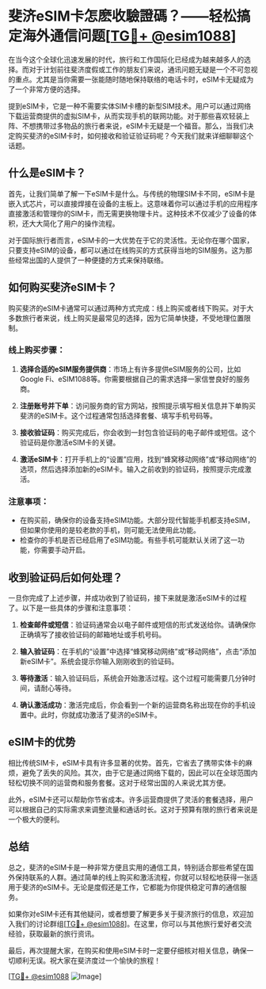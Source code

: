 # 斐济eSIM卡怎麽收驗證碼？——轻松搞定海外通信问题[[TG💪+ @esim1088](https://t.me/s/esim1088)]

在当今这个全球化迅速发展的时代，旅行和工作国际化已经成为越来越多人的选择。而对于计划前往斐济度假或工作的朋友们来说，通讯问题无疑是一个不可忽视的重点。尤其是当你需要一张能随时随地保持联络的电话卡时，eSIM卡无疑成为了一个非常方便的选择。

提到eSIM卡，它是一种不需要实体SIM卡槽的新型SIM技术。用户可以通过网络下载运营商提供的虚拟SIM卡，从而实现手机的联网功能。对于那些喜欢轻装上阵、不想携带过多物品的旅行者来说，eSIM卡无疑是一个福音。那么，当我们决定购买斐济的eSIM卡时，如何接收和验证验证码呢？今天我们就来详细聊聊这个话题。

## 什么是eSIM卡？

首先，让我们简单了解一下eSIM卡是什么。与传统的物理SIM卡不同，eSIM卡是嵌入式芯片，可以直接焊接在设备的主板上。这意味着你可以通过手机的应用程序直接激活和管理你的SIM卡，而无需更换物理卡片。这种技术不仅减少了设备的体积，还大大简化了用户的操作流程。

对于国际旅行者而言，eSIM卡的一大优势在于它的灵活性。无论你在哪个国家，只要支持eSIM的设备，都可以通过在线购买的方式获得当地的SIM服务。这为那些经常出国的人提供了一种便捷的方式来保持联络。

## 如何购买斐济eSIM卡？

购买斐济的eSIM卡通常可以通过两种方式完成：线上购买或者线下购买。对于大多数旅行者来说，线上购买是最常见的选择，因为它简单快捷，不受地理位置限制。

### 线上购买步骤：

1. **选择合适的eSIM服务提供商**：市场上有许多提供eSIM服务的公司，比如Google Fi、eSIM1088等。你需要根据自己的需求选择一家信誉良好的服务商。
   
2. **注册账号并下单**：访问服务商的官方网站，按照提示填写相关信息并下单购买斐济的eSIM卡。这个过程通常包括选择套餐、填写手机号码等。

3. **接收验证码**：购买完成后，你会收到一封包含验证码的电子邮件或短信。这个验证码是你激活eSIM卡的关键。

4. **激活eSIM卡**：打开手机上的“设置”应用，找到“蜂窝移动网络”或“移动网络”的选项，然后选择添加新的eSIM卡。输入之前收到的验证码，按照提示完成激活。

### 注意事项：

- 在购买前，确保你的设备支持eSIM功能。大部分现代智能手机都支持eSIM，但如果你使用的是较老款的手机，则可能无法使用此功能。
- 检查你的手机是否已经启用了eSIM功能。有些手机可能默认关闭了这一功能，你需要手动开启。

## 收到验证码后如何处理？

一旦你完成了上述步骤，并成功收到了验证码，接下来就是激活eSIM卡的过程了。以下是一些具体的步骤和注意事项：

1. **检查邮件或短信**：验证码通常会以电子邮件或短信的形式发送给你。请确保你正确填写了接收验证码的邮箱地址或手机号码。

2. **输入验证码**：在手机的“设置”中选择“蜂窝移动网络”或“移动网络”，点击“添加新eSIM卡”。系统会提示你输入刚刚收到的验证码。

3. **等待激活**：输入验证码后，系统会开始激活过程。这个过程可能需要几分钟时间，请耐心等待。

4. **确认激活成功**：激活完成后，你会看到一个新的运营商名称出现在你的手机设置中。此时，你就成功激活了斐济的eSIM卡。

## eSIM卡的优势

相比传统SIM卡，eSIM卡具有许多显著的优势。首先，它省去了携带实体卡的麻烦，避免了丢失的风险。其次，由于它是通过网络下载的，因此可以在全球范围内轻松切换不同的运营商和服务套餐。这对于经常出国的人来说尤其方便。

此外，eSIM卡还可以帮助你节省成本。许多运营商提供了灵活的套餐选择，用户可以根据自己的实际需求来调整流量和通话时长。这对于预算有限的旅行者来说是一个极大的便利。

## 总结

总之，斐济的eSIM卡是一种非常方便且实用的通信工具，特别适合那些希望在国外保持联系的人群。通过简单的线上购买和激活流程，你就可以轻松地获得一张适用于斐济的eSIM卡。无论是度假还是工作，它都能为你提供稳定可靠的通信服务。

如果你对eSIM卡还有其他疑问，或者想要了解更多关于斐济旅行的信息，欢迎加入我们的讨论群组[[TG💪+ @esim1088](https://t.me/s/esim1088)]。在这里，你可以与其他旅行爱好者交流经验，获取最新的旅行资讯。

最后，再次提醒大家，在购买和使用eSIM卡时一定要仔细核对相关信息，确保一切顺利无误。祝大家在斐济度过一个愉快的旅程！

[[TG💪+ @esim1088](https://t.me/s/esim1088) ![Image](https://i.postimg.cc/4NQfJmqS/Snipaste-2025-05-13-00-14-12.png)]